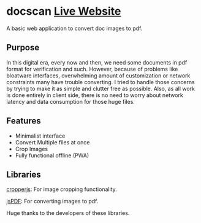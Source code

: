 # docscan [Live Website](https://docscan.subratlima.xyz)
A basic web application to convert doc images to pdf.

## Purpose
In this digital era, every now and then, we need some documents in pdf format for verification and such. However, because of problems like bloatware interfaces, overwhelming amount of customization or network constraints many have trouble converting. I tried to handle those concerns by trying to make it as simple and clutter free as possible. Also, as all work is done entirely in client side, there is no need to worry about network latency and data consumption for those huge files.

## Features
* Minimalist interface
* Convert Multiple files at once
* Crop Images
* Fully functional offline (PWA)

## Libraries
[cropperjs](https://github.com/fengyuanchen/cropperjs): For image cropping functionality.


[jsPDF](https://github.com/MrRio/jsPDF): For converting images to pdf.

Huge thanks to the developers of these libraries.
